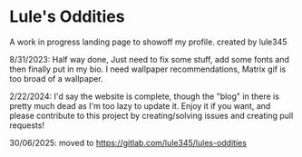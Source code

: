 # Lule's Oddities
A work in progress landing page to showoff my profile.
created by lule345

8/31/2023:
Half way done, Just need to fix some stuff, add some fonts and then finally put in my bio. I need wallpaper recommendations, Matrix gif is too broad of a wallpaper.

2/22/2024:
I'd say the website is complete, though the "blog" in there is pretty much dead as I'm too lazy to update it. Enjoy it if you want, and please contribute to this project by creating/solving issues and creating pull requests!

30/06/2025: moved to https://gitlab.com/lule345/lules-oddities
